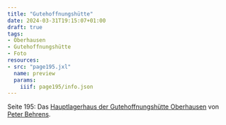 ```yaml
---
title: "Gutehoffnungshütte"
date: 2024-03-31T19:15:07+01:00
draft: true
tags:
- Oberhausen
- Gutehoffnungshütte
- Foto
resources:
- src: "page195.jxl"
  name: preview
  params:
    iiif: page195/info.json
---
```


Seite 195: Das [Hauptlagerhaus der Gutehoffnungshütte Oberhausen](/tags/Gutehoffnungshütte) von [Peter Behrens](/tags/Peter-Behrens).
